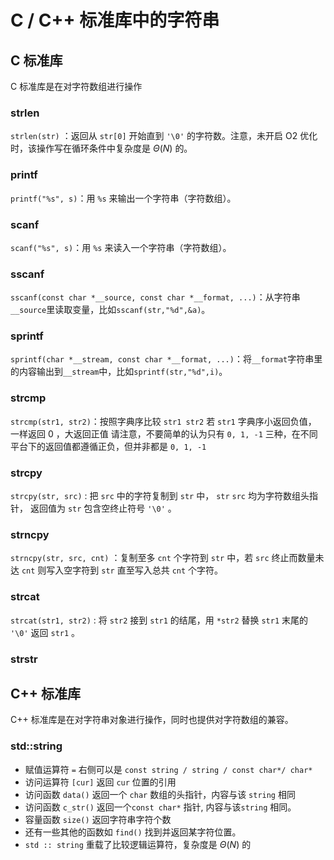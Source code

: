 # C / C++ 标准库中的字符串

## C 标准库

C 标准库是在对字符数组进行操作

### strlen

`strlen(str)` ：返回从 `str[0]` 开始直到 `'\0'` 的字符数。注意，未开启 O2 优化时，该操作写在循环条件中复杂度是 $\Theta(N)$ 的。

### printf

`printf("%s", s)`：用 `%s` 来输出一个字符串（字符数组）。

### scanf

`scanf("%s", s)`：用 `%s` 来读入一个字符串（字符数组）。

### sscanf

`sscanf(const char *__source, const char *__format, ...)`：从字符串`__source`里读取变量，比如`sscanf(str,"%d",&a)`。

### sprintf

`sprintf(char *__stream, const char *__format, ...)`：将`__format`字符串里的内容输出到`__stream`中，比如`sprintf(str,"%d",i)`。

### strcmp

`strcmp(str1, str2)`：按照字典序比较 `str1 str2` 若 `str1` 字典序小返回负值， 一样返回 0 ，大返回正值 请注意，不要简单的认为只有 `0, 1, -1`  三种，在不同平台下的返回值都遵循正负，但并非都是 `0, 1, -1`

### strcpy

`strcpy(str, src)` : 把 `src` 中的字符复制到 `str` 中， `str` `src` 均为字符数组头指针， 返回值为 `str` 包含空终止符号 `'\0'` 。

### strncpy

`strncpy(str, src, cnt)` ：复制至多 `cnt` 个字符到 `str` 中，若 `src` 终止而数量未达 `cnt` 则写入空字符到 `str` 直至写入总共 `cnt` 个字符。

### strcat

`strcat(str1, str2)` : 将 `str2` 接到 `str1` 的结尾，用 `*str2` 替换 `str1` 末尾的 `'\0'`  返回 `str1` 。

### strstr

## C++ 标准库

C++ 标准库是在对字符串对象进行操作，同时也提供对字符数组的兼容。

### std::string

- 赋值运算符 `=` 右侧可以是 `const string / string / const char*/ char*`
- 访问运算符 `[cur]` 返回 `cur` 位置的引用  
- 访问函数 `data()` 返回一个 `char` 数组的头指针，内容与该 `string` 相同
- 访问函数 `c_str()` 返回一个`const char*` 指针, 内容与该`string` 相同。
- 容量函数 `size()` 返回字符串字符个数
- 还有一些其他的函数如 `find()` 找到并返回某字符位置。
- `std :: string` 重载了比较逻辑运算符，复杂度是 $\Theta(N)$ 的
